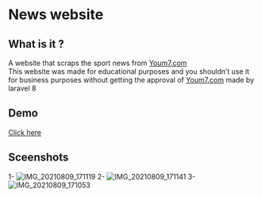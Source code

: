 # News website

## What is it ?
   A website that scraps the sport news from [Youm7.com](Youm7.com)</br>
   This website was made for educational purposes and you shouldn’t use it for business purposes without getting the approval of [Youm7.com](Youm7.com)
   made by laravel 8
## Demo
[Click here](https://news-website21.herokuapp.com/)

## Sceenshots
1-
![IMG_20210809_171119](https://user-images.githubusercontent.com/56822500/128729806-7d616d4b-85cb-435d-a72c-8011be5e782c.jpg)
2-
![IMG_20210809_171141](https://user-images.githubusercontent.com/56822500/128730025-787d2f36-e4e7-4a76-94cd-bc393911b8d5.jpg)
3-
![IMG_20210809_171053](https://user-images.githubusercontent.com/56822500/128730081-89b7c98c-db80-4397-8839-1098e31340aa.jpg)
